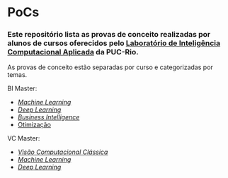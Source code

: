 # PoCs

### Este repositório lista as provas de conceito realizadas por alunos de cursos oferecidos pelo [Laboratório de Inteligência Computacional Aplicada](https://puc-rio.ai) da PUC-Rio.

As provas de conceito estão separadas por curso e categorizadas por temas.

BI Master:
- [*Machine Learning*](machine-learning.md)
- [*Deep Learning*](deep-learning.md)
- [*Business Intelligence*](business-intelligence.md)
- [Otimização](otimização.md)

VC Master:
- [*Visão Computacional Clássica*](visao-classica.md)
- [*Machine Learning*](vc-machine-learning.md)
- [*Deep Learning*](vc-deep-learning.md)
